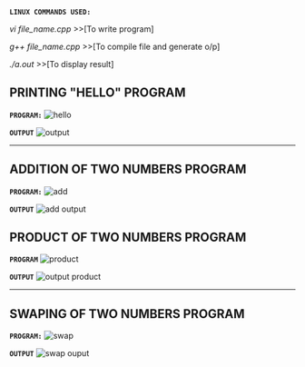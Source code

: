 **`LINUX COMMANDS USED:`**

 *vi file_name.cpp*  >>[To write program]
 
*g++ file_name.cpp* >>[To compile file and generate o/p]

*./a.out*  >>[To display result]



## PRINTING "HELLO" PROGRAM

**`PROGRAM:`**
![hello](https://user-images.githubusercontent.com/63551296/81495383-9ab92f80-92cd-11ea-9eb9-aa18465f7de8.png)

**`OUTPUT`**
![output](https://user-images.githubusercontent.com/63551296/81495527-74e05a80-92ce-11ea-9bb1-8e02d28f9353.png)

---
## ADDITION OF TWO NUMBERS PROGRAM

**`PROGRAM:`**
![add](https://user-images.githubusercontent.com/63551296/81495536-875a9400-92ce-11ea-8252-e6ddd13bfebf.png)


**`OUTPUT`**
![add output](https://user-images.githubusercontent.com/63551296/81495547-9a6d6400-92ce-11ea-9000-ed6004e2ed89.png)


## PRODUCT OF TWO NUMBERS PROGRAM

**`PROGRAM`**
![product](https://user-images.githubusercontent.com/63551296/81495583-eddfb200-92ce-11ea-9034-233df511a92e.png)


**`OUTPUT`**
![output product](https://user-images.githubusercontent.com/63551296/81495586-f46e2980-92ce-11ea-9d9e-d009b4d1d4c6.png)

---

## SWAPING OF TWO NUMBERS PROGRAM

**`PROGRAM:`**
![swap](https://user-images.githubusercontent.com/63551296/81495592-fcc66480-92ce-11ea-9540-b2b4549a8185.png)

**`OUTPUT`**
![swap ouput](https://user-images.githubusercontent.com/63551296/81495599-094abd00-92cf-11ea-99bb-1b4fcb903013.png)




